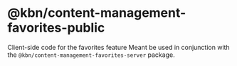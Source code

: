 # @kbn/content-management-favorites-public

Client-side code for the favorites feature
Meant be used in conjunction with the `@kbn/content-management-favorites-server` package.
